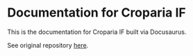 # Documentation for Croparia IF

This is the documentation for Croparia IF built via Docusaurus.

See original repository [here](https://github.com/MUYUTwilighter/croparia-if).